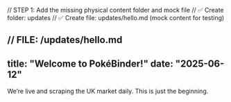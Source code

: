 // STEP 1: Add the missing physical content folder and mock file
// ✅ Create folder: updates
// ✅ Create file: updates/hello.md (mock content for testing)

// FILE: /updates/hello.md
---
title: "Welcome to PokéBinder!"
date: "2025-06-12"
---

We’re live and scraping the UK market daily. This is just the beginning.
